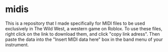 # midis
This is a repository that I made specifically for MIDI files to be used exclusively in The Wild West, a western game on Roblox.
To use these files, right click on the link to download them, and click "copy link adress". Then paste the data into the "Insert MIDI data here" box in the band menu of your instrument.
